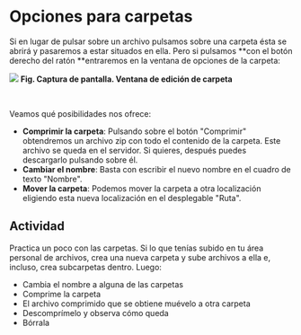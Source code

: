 
# Opciones para carpetas

Si en lugar de pulsar sobre un archivo pulsamos sobre una carpeta ésta se abrirá y pasaremos a estar situados en ella. Pero si pulsamos **con el botón derecho del ratón **entraremos en la ventana de opciones de la carpeta:

![](/assets/Selección_136.png)
**Fig. Captura de pantalla. Ventana de edición de carpeta**

 

Veamos qué posibilidades nos ofrece:


- **Comprimir la carpeta**: Pulsando sobre el botón "Comprimir" obtendremos un archivo zip con todo el contenido de la carpeta. Este archivo se queda en el servidor. Si quieres, después puedes descargarlo pulsando sobre él.
- **Cambiar el nombre**: Basta con escribir el nuevo nombre en el cuadro de texto "Nombre".
- **Mover la carpeta**: Podemos mover la carpeta a otra localización eligiendo esta nueva localización en el desplegable "Ruta".

## Actividad

Practica un poco con las carpetas. Si lo que tenías subido en tu área personal de archivos, crea una nueva carpeta y sube archivos a ella e, incluso, crea subcarpetas dentro. Luego:

- Cambia el nombre a alguna de las carpetas
- Comprime la carpeta
- El archivo comprimido que se obtiene muévelo a otra carpeta
- Descomprímelo y observa cómo queda
- Bórrala
